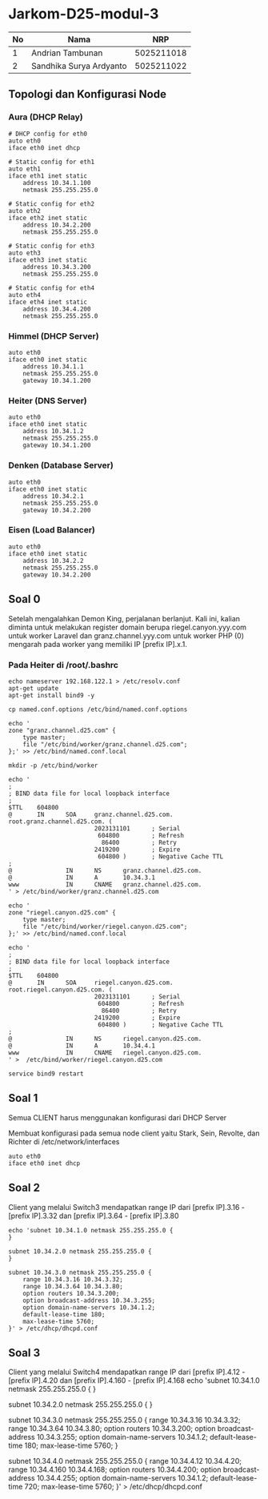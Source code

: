# Jarkom-D25-modul-3

| **No** | **Nama** | **NRP** | 
| ------------- | ------------- | --------- |
| 1 | Andrian Tambunan  | 5025211018 | 
| 2 | Sandhika Surya Ardyanto | 5025211022 |

## Topologi dan Konfigurasi Node
### Aura (DHCP Relay)
```
# DHCP config for eth0
auto eth0
iface eth0 inet dhcp

# Static config for eth1
auto eth1
iface eth1 inet static
	address 10.34.1.100
	netmask 255.255.255.0

# Static config for eth2
auto eth2
iface eth2 inet static
	address 10.34.2.200
	netmask 255.255.255.0

# Static config for eth3
auto eth3
iface eth3 inet static
	address 10.34.3.200
	netmask 255.255.255.0

# Static config for eth4
auto eth4
iface eth4 inet static
	address 10.34.4.200
	netmask 255.255.255.0
```
### Himmel (DHCP Server)
```
auto eth0
iface eth0 inet static
	address 10.34.1.1
	netmask 255.255.255.0
	gateway 10.34.1.200
```
### Heiter (DNS Server)
```
auto eth0
iface eth0 inet static
	address 10.34.1.2
	netmask 255.255.255.0
	gateway 10.34.1.200
```
### Denken (Database Server)
```
auto eth0
iface eth0 inet static
	address 10.34.2.1
	netmask 255.255.255.0
	gateway 10.34.2.200
```
### Eisen (Load Balancer)
```
auto eth0
iface eth0 inet static
	address 10.34.2.2
	netmask 255.255.255.0
	gateway 10.34.2.200
```
## Soal 0
Setelah mengalahkan Demon King, perjalanan berlanjut. Kali ini, kalian diminta untuk melakukan register domain berupa riegel.canyon.yyy.com untuk worker Laravel dan granz.channel.yyy.com untuk worker PHP (0) mengarah pada worker yang memiliki IP [prefix IP].x.1.

### Pada Heiter di /root/.bashrc
```
echo nameserver 192.168.122.1 > /etc/resolv.conf
apt-get update
apt-get install bind9 -y

cp named.conf.options /etc/bind/named.conf.options

echo '
zone "granz.channel.d25.com" {
    type master;
    file "/etc/bind/worker/granz.channel.d25.com";
};' >> /etc/bind/named.conf.local

mkdir -p /etc/bind/worker

echo '
;
; BIND data file for local loopback interface
;
$TTL    604800
@       IN      SOA     granz.channel.d25.com. root.granz.channel.d25.com. (
                        2023131101      ; Serial
                         604800         ; Refresh
                          86400         ; Retry
                        2419200         ; Expire
                         604800 )       ; Negative Cache TTL
;
@               IN      NS      granz.channel.d25.com.
@               IN      A       10.34.3.1       
www             IN      CNAME   granz.channel.d25.com.
' > /etc/bind/worker/granz.channel.d25.com

echo '
zone "riegel.canyon.d25.com" {
    type master;
    file "/etc/bind/worker/riegel.canyon.d25.com";
};' >> /etc/bind/named.conf.local

echo '
;
; BIND data file for local loopback interface
;
$TTL    604800
@       IN      SOA     riegel.canyon.d25.com. root.riegel.canyon.d25.com. (
                        2023131101      ; Serial
                         604800         ; Refresh
                          86400         ; Retry
                        2419200         ; Expire
                         604800 )       ; Negative Cache TTL
;
@               IN      NS      riegel.canyon.d25.com.
@               IN      A       10.34.4.1       
www             IN      CNAME   riegel.canyon.d25.com.
' >  /etc/bind/worker/riegel.canyon.d25.com

service bind9 restart
```

## Soal 1
Semua CLIENT harus menggunakan konfigurasi dari DHCP Server

Membuat konfigurasi pada semua node client yaitu Stark, Sein, Revolte, dan Richter di /etc/network/interfaces
```
auto eth0
iface eth0 inet dhcp
```

## Soal 2
Client yang melalui Switch3 mendapatkan range IP dari [prefix IP].3.16 - [prefix IP].3.32 dan [prefix IP].3.64 - [prefix IP].3.80 

```
echo 'subnet 10.34.1.0 netmask 255.255.255.0 {
}

subnet 10.34.2.0 netmask 255.255.255.0 {
}

subnet 10.34.3.0 netmask 255.255.255.0 {
    range 10.34.3.16 10.34.3.32;
    range 10.34.3.64 10.34.3.80;
    option routers 10.34.3.200;
    option broadcast-address 10.34.3.255;
    option domain-name-servers 10.34.1.2;
    default-lease-time 180;
    max-lease-time 5760;
}' > /etc/dhcp/dhcpd.conf
```
## Soal 3
Client yang melalui Switch4 mendapatkan range IP dari [prefix IP].4.12 - [prefix IP].4.20 dan [prefix IP].4.160 - [prefix IP].4.168
echo 'subnet 10.34.1.0 netmask 255.255.255.0 {
}

subnet 10.34.2.0 netmask 255.255.255.0 {
}

subnet 10.34.3.0 netmask 255.255.255.0 {
    range 10.34.3.16 10.34.3.32;
    range 10.34.3.64 10.34.3.80;
    option routers 10.34.3.200;
    option broadcast-address 10.34.3.255;
    option domain-name-servers 10.34.1.2;
    default-lease-time 180;
    max-lease-time 5760;
}

subnet 10.34.4.0 netmask 255.255.255.0 {
    range 10.34.4.12 10.34.4.20;
    range 10.34.4.160 10.34.4.168;
    option routers 10.34.4.200;
    option broadcast-address 10.34.4.255;
    option domain-name-servers 10.34.1.2;
    default-lease-time 720;
    max-lease-time 5760;
}' > /etc/dhcp/dhcpd.conf


